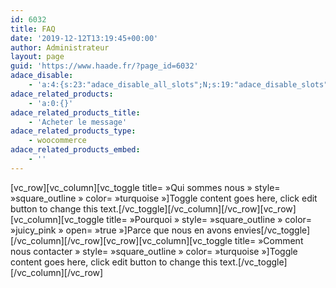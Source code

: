 ```yaml
---
id: 6032
title: FAQ
date: '2019-12-12T13:19:45+00:00'
author: Administrateur
layout: page
guid: 'https://www.haade.fr/?page_id=6032'
adace_disable:
    - 'a:4:{s:23:"adace_disable_all_slots";N;s:19:"adace_disable_slots";a:32:{s:20:"adace-before-content";N;s:21:"adace-after-paragraph";N;s:23:"adace-after-paragraph-2";N;s:23:"adace-after-paragraph-3";N;s:17:"adace-after-image";N;s:16:"adace-after-more";N;s:20:"adace-middle-content";N;s:27:"adace-before-last-paragraph";N;s:19:"adace-after-content";N;s:13:"adace-slideup";N;s:22:"adace-after-snax-items";N;s:28:"adace-after-x-bbpress-topics";N;s:29:"adace-after-x-bbpress-replies";N;s:18:"adace-mace-gallery";N;s:25:"adace-mace-inside-gallery";N;s:31:"bimber_before_header_theme_area";N;s:20:"bimber_inside_header";N;s:32:"bimber_before_content_theme_area";N;s:29:"bimber_after_featured_content";N;s:29:"bimber_before_related_entries";N;s:23:"bimber_before_more_from";N;s:22:"bimber_before_comments";N;s:23:"bimber_before_dont_miss";N;s:18:"bimber_inside_grid";N;s:20:"bimber_inside_grid_s";N;s:18:"bimber_inside_list";N;s:21:"bimber_inside_classic";N;s:20:"bimber_inside_stream";N;s:20:"bimber_inside_zigzag";N;s:18:"bimber_left_stream";N;s:19:"bimber_right_stream";N;s:16:"bimber_link_exit";N;}s:21:"adace_disable_widgets";N;s:24:"adace_disable_shortcodes";N;}'
adace_related_products:
    - 'a:0:{}'
adace_related_products_title:
    - 'Acheter le message'
adace_related_products_type:
    - woocommerce
adace_related_products_embed:
    - ''
---
```


\[vc\_row\]\[vc\_column\]\[vc\_toggle title= »Qui sommes nous » style= »square\_outline » color= »turquoise »\]Toggle content goes here, click edit button to change this text.\[/vc\_toggle\]\[/vc\_column\]\[/vc\_row\]\[vc\_row\]\[vc\_column\]\[vc\_toggle title= »Pourquoi » style= »square\_outline » color= »juicy\_pink » open= »true »\]Parce que nous en avons envies\[/vc\_toggle\]\[/vc\_column\]\[/vc\_row\]\[vc\_row\]\[vc\_column\]\[vc\_toggle title= »Comment nous contacter » style= »square\_outline » color= »turquoise »\]Toggle content goes here, click edit button to change this text.\[/vc\_toggle\]\[/vc\_column\]\[/vc\_row\]